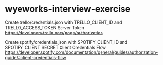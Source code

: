 # wyeworks-interview-exercise

Create trello/credentials.json with TRELLO_CLIENT_ID and TRELLO_ACCESS_TOKEN
Server Token
https://developers.trello.com/page/authorization

Create spotify/credentials.json with SPOTIFY_CLIENT_ID and SPOTIFY_CLIENT_SECRET
Client Credentials Flow
https://developer.spotify.com/documentation/general/guides/authorization-guide/#client-credentials-flow
